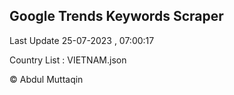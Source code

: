 

## Google Trends Keywords Scraper 
 
Last Update 25-07-2023 , 07:00:17

Country List :
VIETNAM.json



© Abdul Muttaqin 
